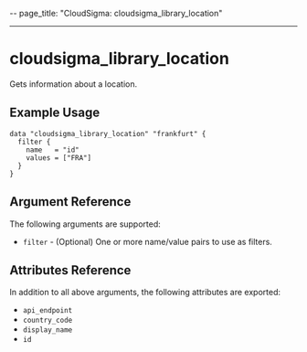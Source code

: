 --
page_title: "CloudSigma: cloudsigma_library_location"

---

# cloudsigma_library_location

Gets information about a location.


## Example Usage

```hcl
data "cloudsigma_library_location" "frankfurt" {
  filter {
    name   = "id"
    values = ["FRA"]
  }
}
```


## Argument Reference

The following arguments are supported:

* `filter` - (Optional) One or more name/value pairs to use as filters.


## Attributes Reference

In addition to all above arguments, the following attributes are exported:

* `api_endpoint`
* `country_code`
* `display_name`
* `id`
